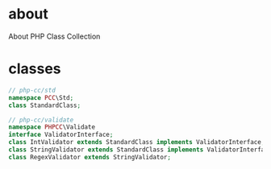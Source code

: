 # about
About PHP Class Collection

# classes

```php
// php-cc/std
namespace PCC\Std;
class StandardClass;

// php-cc/validate
namespace PHPCC\Validate
interface ValidatorInterface;
class IntValidator extends StandardClass implements ValidatorInterface;
class StringValidator extends StandardClass implements ValidatorInterface;
class RegexValidator extends StringValidator;

```
